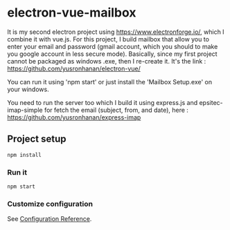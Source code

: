 # electron-vue-mailbox

It is my second electron project using https://www.electronforge.io/, which I combine it with vue.js.
For this project, I build mailbox that allow you to enter your email and password (gmail account, which you should to make you google account in less secure mode).
Basically, since my first project cannot be packaged as windows .exe, then I re-create it. It's the link : https://github.com/yusronhanan/electron-vue/

You can run it using 'npm start' or just install the 'Mailbox Setup.exe' on your windows.

You need to run the server too which I build it using express.js and epsitec-imap-simple for fetch the email (subject, from, and date), here : https://github.com/yusronhanan/express-imap
## Project setup
```
npm install
```

### Run it
```
npm start
```



### Customize configuration
See [Configuration Reference](https://cli.vuejs.org/config/).
